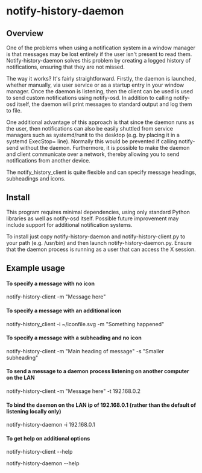 # notify-history-daemon

## Overview
One of the problems when using a notification system in a window manager is that messages may be lost entirely if the user isn't present to read them. 
Notify-history-daemon solves this problem by creating a logged history of notifications, ensuring that they are not missed.

The way it works?  It's fairly straightforward. Firstly, the daemon is launched, whether manually, via user service or as a startup entry in your window manager. Once the daemon is listening, then the client can be used is used to send custom notifications using notify-osd. In addition to calling notify-osd itself, the daemon will print messages to standard output and log them to file.

One additional advantage of this approach is that since the daemon runs as the user, then notifications can also be easily shuttled from service managers such as systemd/runit to the desktop (e.g. by placing it in a systemd ExecStop= line). Normally this would be prevented if calling notify-send without the daemon.  Furthermore, it is possible to make the daemon and client communicate over a network, thereby allowing you to send notifications from another device.

The notify_history_client is quite flexible and can specify message headings, subheadings and icons.

## Install

This program requires minimal dependencies, using only standard Python libraries as well as notify-osd itself. Possible future improvement may include support for additional notification systems.

To install just copy notify-history-daemon and notify-history-client.py to your path (e.g. /usr/bin) and then launch notify-history-daemon.py.  Ensure that the daemon process is running as a user that can access the X session.

## Example usage
#### To specify a message with no icon 
notify-history-client -m "Message here"
#### To specify a message with an additional icon 
notify-history_client -i ~/iconfile.svg -m "Something happened"
#### To specify a message with a subheading and no icon
notify-history-client -m "Main heading of message" -s "Smaller subheading"
#### To send a message to a daemon process listening on another computer on the LAN
notify-history-client -m "Message here" -t 192.168.0.2
#### To bind the daemon on the LAN ip of 192.168.0.1 (rather than the default of listening locally only)
notify-history-daemon -i 192.168.0.1
#### To get help on additional options 
notify-history-client --help

notify-history-daemon --help

